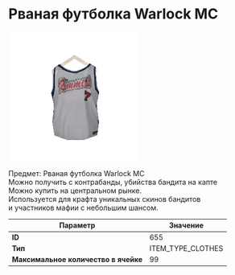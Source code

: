 # Рваная футболка Warlock MC

![Item Image](../img/655.webp?raw=true)

Предмет: Рваная футболка Warlock MC<br>Можно получить с контрабанды, убийства бандита на капте<br>Можно купить на центральном рынке. <br>Используется для крафта уникальных скинов бандитов<br>и участников мафии с небольшим шансом.


| Параметр | Значение |
|----------|----------|
| **ID** | 655 |
| **Тип** | ITEM_TYPE_CLOTHES |
| **Максимальное количество в ячейке** | 99 |

